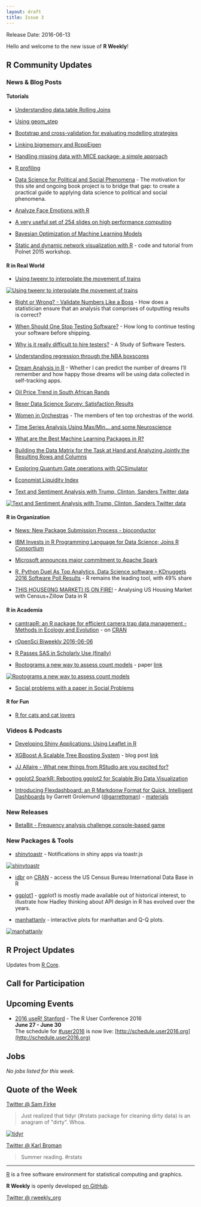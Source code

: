 ```yaml
---
layout: draft
title: Issue 3
---
```


Release Date: 2016-06-13

Hello and welcome to the new issue of **R Weekly**!

## R Community Updates

### News & Blog Posts

#### Tutorials

+ [Understanding data.table Rolling Joins](http://r-norberg.blogspot.com/2016/06/understanding-datatable-rolling-joins.html)

+ [Using geom_step](http://www.win-vector.com/blog/2016/06/using-geom_step/)

+ [Bootstrap and cross-validation for evaluating modelling strategies](https://ellisp.github.io/blog/2016/06/05/bootstrap-cv-strategies/)

+ [Linking bigmemory and RcppEigen](http://casualinference.org/2016/06/04/bigmemory_rcppeigen/)

+ [Handling missing data with MICE package; a simple approach](http://datascienceplus.com/handling-missing-data-with-mice-package-a-simple-approach/)

+ [R profiling](http://ipub.com/r-profiling/)

+ [Data Science for Political and Social Phenomena](http://chrisalbon.com/) - The motivation for this site and ongoing book project is to bridge that gap: to create a practical guide to applying data science to political and social phenomena.

+ [Analyze Face Emotions with R](http://thinktostart.com/analyze-face-emotions-r/)

+ [A very useful set of 254 slides on high performance computing](http://www.nimbios.org/ifiles/hpc/hpcR.pdf)

+ [Bayesian Optimization of Machine Learning Models](http://blog.revolutionanalytics.com/2016/06/bayesian-optimization-of-machine-learning-models.html)

+ [Static and dynamic network visualization with R](http://kateto.net/network-visualization) -  code and tutorial from Polnet 2015 workshop.

#### R in Real World

+ [Using tweenr to interpolate the movement of trains](https://ottlngr.github.io/posts/2016-06-08.html)

[![Using tweenr to interpolate the movement of trains](https://cdn.rawgit.com/rweekly/image/master/2016-06-13/train.gif)](https://ottlngr.github.io/posts/2016-06-08.html)

+ [Right or Wrong? - Validate Numbers Like a Boss](http://hoehleatsu.github.io/2016/05/22/proofCalculation.html) - How does a statistician ensure that an analysis that comprises of outputting results is correct? 

+ [When Should One Stop Testing Software?](https://hoehleatsu.github.io/2016/05/06/when2stop.html) - How long to continue testing your software before shipping.

+ [Why is it really difficult to hire testers?](http://testingfuntime.blogspot.co.uk/2016/06/a-study-of-software-testers.html) - A Study of Software Testers. 

+ [Understanding regression through the NBA boxscores](https://412sportsanalytics.wordpress.com/2016/06/05/understanding-regression-through-the-nba-boxscores/)

+ [Dream Analysis in R](http://www-scf.usc.edu/~ursaner/DreamAnalysis.html) - Whether I can predict the number of dreams I’ll remember and how happy those dreams will be using data collected in self-tracking apps.

+ [Oil Price Trend in South African Rands](https://bichopsuey.wordpress.com/2016/06/05/oil-price-trend-in-south-african-rands-r/)

+ [Rexer Data Science Survey: Satisfaction Results](http://r4stats.com/2016/06/06/rexer-data-science-survey-satisfaction-results/)

+ [Women in Orchestras](https://aschinchon.wordpress.com/2016/06/06/women-in-orchestras/) - The members of ten top orchestras of the world.

+ [Time Series Analysis Using Max/Min... and some Neuroscience](http://blog.datascienceheroes.com/time-series-analysis-profiling-using-max-min/)

+ [What are the Best Machine Learning Packages in R?](http://www.r-bloggers.com/what-are-the-best-machine-learning-packages-in-r/)

+ [Building the Data Matrix for the Task at Hand and Analyzing Jointly the Resulting Rows and Columns](http://joelcadwell.blogspot.my/2016/06/building-data-matrix-for-task-at-hand.html)

+ [Exploring Quantum Gate operations with QCSimulator](https://gigadom.wordpress.com/2016/06/05/exploring-quantum-gate-operations-with-qcsimulator/)

+ [Economist Liquidity Index](http://scweiss.blogspot.my/2016/06/economist-liquidity-index.html)

+ [Text and Sentiment Analysis with Trump, Clinton, Sanders Twitter data](https://blog.exploratory.io/sentiment-analysis-with-trump-clinton-sanders-twitter-data-cc978e91960f#.8ztpghmbg)

[![Text and Sentiment Analysis with Trump, Clinton, Sanders Twitter data](https://d262ilb51hltx0.cloudfront.net/max/800/1*yX8DeOvV61IMiIm5NdqxLg.png)](https://blog.exploratory.io/sentiment-analysis-with-trump-clinton-sanders-twitter-data-cc978e91960f)

#### R in Organization

+ [News: New Package Submission Process - bioconductor](https://support.bioconductor.org/p/83448/)

+ [IBM Invests in R Programming Language for Data Science; Joins R Consortium](https://www.r-consortium.org/news/announcement/2016/06/ibm-invests-r-programming-language-data-science-joins-r-consortium)

+ [Microsoft announces major commitment to Apache Spark](https://blogs.technet.microsoft.com/dataplatforminsider/2016/06/06/microsoft-announces-major-commitment-to-apache-spark/)

+ [R, Python Duel As Top Analytics, Data Science software – KDnuggets 2016 Software Poll Results](http://www.kdnuggets.com/2016/06/r-python-top-analytics-data-mining-data-science-software.html) - R remains the leading tool, with 49% share

+ [THIS HOUSE(ING MARKET) IS ON FIRE!](https://commercedataservice.github.io/tutorial_zillow_acs/) - Analysing US Housing Market with Census+Zillow Data in R

#### R in Academia

+ [camtrapR: an R package for efficient camera trap data management - Methods in Ecology and Evolution](http://onlinelibrary.wiley.com/doi/10.1111/2041-210X.12600/full) - on [CRAN](https://cran.r-project.org/web/packages/camtrapR/)

+ [rOpenSci Biweekly 2016-06-06](https://ropensci.github.io/biweekly/update-2016-06-06/)

+ [R Passes SAS in Scholarly Use (finally)](http://r4stats.com/2016/06/08/r-passes-sas-in-scholarly-use-finally/)

+ [Rootograms a new way to assess count models](http://www.fromthebottomoftheheap.net/2016/06/07/rootograms/) - paper [link](https://arxiv.org/abs/1605.01311)

[![Rootograms a new way to assess count models](https://cdn.rawgit.com/rweekly/image/master/2016-06-13/rootograms-plot.png)](http://www.fromthebottomoftheheap.net/2016/06/07/rootograms/)

+ [Social problems with a paper in Social Problems](http://andrewgelman.com/2016/06/07/social-problems-with-a-paper-in-social-problems/)

#### R for Fun

+ [R for cats and cat lovers](http://rforcats.net/)

### Videos & Podcasts

+ [Developing Shiny Applications: Using Leaflet in R](https://www.youtube.com/watch?list=PL_LGEn4G1x8r99HkY_RfJNlDYB9LDzMj0&v=n42jsxFNXRI)

+ [XGBoost A Scalable Tree Boosting System](https://www.youtube.com/watch?v=Vly8xGnNiWs) - blog post [link](http://datascience.la/xgboost-workshop-and-meetup-talk-with-tianqi-chen/)

+ [JJ Allaire - What new things from RStudio are you excited for?](https://www.youtube.com/watch?v=D8yF9AtTTuQ&feature=youtu.be)

+ [ggplot2 SparkR: Rebooting ggplot2 for Scalable Big Data Visualization](https://www.youtube.com/watch?v=yxYbiGgh-ho&feature=youtu.be)

+ [Introducing Flexdashboard: an R Markdonw Format for Quick, Intelligent Dashboards](https://www.rstudio.com/resources/webinars/) by Garrett Grolemund ([@garrettgman](https://github.com/garrettgman))  - [materials](https://github.com/rstudio/webinars/tree/master/22-flexdashboard)


### New Releases

+ [BetaBit - Frequency analysis challenge console-based game](http://smarterpoland.pl/index.php/2016/06/frequency-analysis-challenge-a-console-based-game-for-rpython/)

### New Packages & Tools

+ [shinytoastr](https://github.com/MangoTheCat/shinytoastr) - Notifications in shiny apps via toastr.js

[![shinytoastr](https://cdn.rawgit.com/MangoTheCat/shinytoastr/master/inst/shinytoastr.png)](https://github.com/MangoTheCat/shinytoastr)

+ [idbr](http://www.arilamstein.com/blog/2016/06/06/idbr-access-us-census-bureau-international-data-base-r/) on [CRAN](https://cran.r-project.org/web/packages/idbr/) - access the US Census Bureau International Data Base in R 

+ [ggplot1](https://github.com/hadley/ggplot1) - ggplot1 is mostly made available out of historical interest, to illustrate how Hadley thinking about API design in R has evolved over the years.

+ [manhattanly](https://github.com/sahirbhatnagar/manhattanly) - interactive plots for manhattan and Q-Q plots.
 
[![manhattanly](https://cdn.rawgit.com/rweekly/image/master/2016-06-13/manhattanly.gif)](https://github.com/sahirbhatnagar/manhattanly)

## R Project Updates

Updates from [R Core](http://developer.r-project.org/blosxom.cgi/R-devel/NEWS).



## Call for Participation



## Upcoming Events

+ [2016 useR! Stanford](http://user2016.org/) - The R User Conference 2016<br /> **June 27 - June 30** <br> The schedule for [#user2016](https://twitter.com/hashtag/user2016) is now live: [http://schedule.user2016.org](http://schedule.user2016.org)

## Jobs

*No jobs listed for this week.*

## Quote of the Week

[Twitter @ Sam Firke](https://twitter.com/samfirke/status/739845326123700224)

> Just realized that tidyr (#rstats package for cleaning dirty data) is an anagram of "dirty". Whoa.

[![tidyr](https://pbs.twimg.com/media/CkR1ZrNWYAADgSe.jpg:large)](https://twitter.com/samfirke/status/739845326123700224)

[Twitter @ Karl Broman](https://twitter.com/kwbroman/status/740332615555682304)

> Summer reading. #rstats

<HR />

[R](https://www.r-project.org/) is a free software environment for statistical computing and graphics. 

**R Weekly** is openly developed [on GitHub](https://github.com/rweekly/rweekly.org).

[Twitter @ rweekly_org](https://twitter.com/rweekly_org)

<p><small id="page_view">&nbsp;</small></p>

